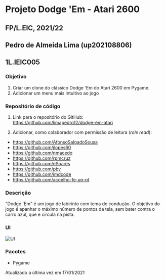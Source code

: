 # Projeto Dodge 'Em - Atari 2600
## FP/L.EIC, 2021/22
## Pedro de Almeida Lima (up202108806)
## 1L.IEIC005

### Objetivo

1. Criar um clone do clássico Dodge 'Em do Atari 2600 em Pygame.
2. Adicionar um menu mais intuitivo ao jogo

### Repositório de código

1) Link para o repositório do GitHub: https://github.com/limapedro12/dodge-em-atari

2) Adicionar, como colaborador com permissão de leitura (*role read*):

- https://github.com/AfonsoSalgadoSousa
- https://github.com/jlopes60
- https://github.com/nmacedo
- https://github.com/rpmcruz
- https://github.com/eSoares
- https://github.com/pbv
- https://github.com/imdcode
- https://github.com/acoelho-fe-up-pt

### Descrição

"Dodge 'Em" é um jogo de labirinto com tema de condução. O objetivo do jogo é apanhar o máximo número de pontos da tela, sem bater contra o carro azul, que e circula na pista.

### UI

![UI](https://www.retroplace.com/pics/atari2600/ingames/4705--dodge-em.png)

### Pacotes

- Pygame

Atualizado a última vez em 17/01/2021
